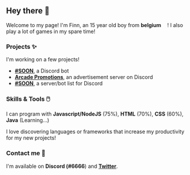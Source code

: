 ## Hey there 👋

Welcome to my page! I'm Finn, an 15 year old boy from **belgium** <img src="https://image.flaticon.com/icons/png/512/321/321216.png" width="13"/>! 
I also play a lot of games in my spare time!


### Projects ✨

I'm working on a few projects!

* **[#SOON](https://github.com/FinnXDeezzz)**, a Discord bot
* **[Arcade Promotions](https://discord.gg/DbfkMa9P2K)**, an advertisement server on Discord
* **[#SOON](https://github.com/FinnXDeezzz)**, a server/bot list for Discord


### Skills & Tools 🖱️

I can program with **Javascript/NodeJS** (75%), **HTML** (70%), **CSS** (60%), **Java** (Learning...)

I love discovering languages or frameworks that increase my productivity for my new projects!

### Contact me 🤝

I'm available on **Discord (</Finn>#6666**) and **[Twitter](https://twitter.com/FinnXDeezzz)**.
